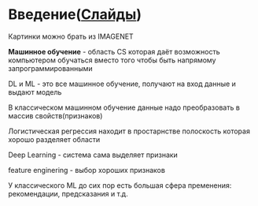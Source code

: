 # Введение([Слайды](https://www.dropbox.com/s/veif179mw6cdp2v/Lecture%201%20-%20Intro.pptx?dl=0))
Картинки можно брать из IMAGENET

**Машинное обучение** - область CS которая даёт возможность компьютером обучаться вместо того чтобы быть напрямому запрограммированными

DL и ML - это все машинное обучение, получают на вход данные и выдают модель

В классическом машинном обучение данные надо преобразовать в массив свойств(признаков)

Логистическая регрессия находит в простарнстве полоскость которая хорошо разделяет области

Deep Learning - система сама выделяет признаки

feature enginering - выбор хороших признаков

У классического ML до сих пор есть большая сфера пременения: рекомендации, предсказания и т.д.
